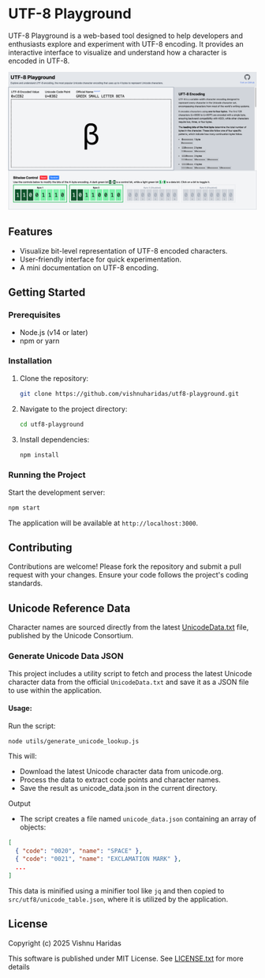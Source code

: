 # UTF-8 Playground

UTF-8 Playground is a web-based tool designed to help developers and enthusiasts explore and experiment with UTF-8 encoding. It provides an interactive interface to visualize and understand how a character is encoded in UTF-8.

![screenshot](media/screenshot.png)

## Features

- Visualize bit-level representation of UTF-8 encoded characters.
- User-friendly interface for quick experimentation.
- A mini documentation on UTF-8 encoding.

## Getting Started

### Prerequisites

- Node.js (v14 or later)
- npm or yarn

### Installation

1. Clone the repository:
    ```bash
    git clone https://github.com/vishnuharidas/utf8-playground.git
    ```
2. Navigate to the project directory:
    ```bash
    cd utf8-playground
    ```
3. Install dependencies:
    ```bash
    npm install
    ```

### Running the Project

Start the development server:
```bash
npm start
```
The application will be available at `http://localhost:3000`.

## Contributing

Contributions are welcome! Please fork the repository and submit a pull request with your changes. Ensure your code follows the project's coding standards.

## Unicode Reference Data

Character names are sourced directly from the latest [UnicodeData.txt](
https://www.unicode.org/Public/UCD/latest/ucd/UnicodeData.txt) file, published by the Unicode Consortium.  

### Generate Unicode Data JSON
This project includes a utility script to fetch and process the latest Unicode character data from the official `UnicodeData.txt` and save it as a JSON file to use within the application.

#### Usage:

Run the script:

```shell
node utils/generate_unicode_lookup.js
```

This will:

 - Download the latest Unicode character data from unicode.org.
 - Process the data to extract code points and character names.
 - Save the result as unicode_data.json in the current directory.

Output
 - The script creates a file named `unicode_data.json` containing an array of objects:

```json
[
  { "code": "0020", "name": "SPACE" },
  { "code": "0021", "name": "EXCLAMATION MARK" },
  ...
]
```

This data is minified using a minifier tool like `jq` and then copied to `src/utf8/unicode_table.json`, where it is utilized by the application.

## License

Copyright (c) 2025 Vishnu Haridas

This software is published under MIT License. See [LICENSE.txt](LICENSE.txt) for more details